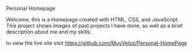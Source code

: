 Personal Homepage

Welcome, this is a Homepage created with HTML, CSS, and JavaScript. This project shows images of past projects I have done,
as well as a brief description about me and my skills.


to view the live site visit https://github.com/MuyVeloz/Personal-HomePage
